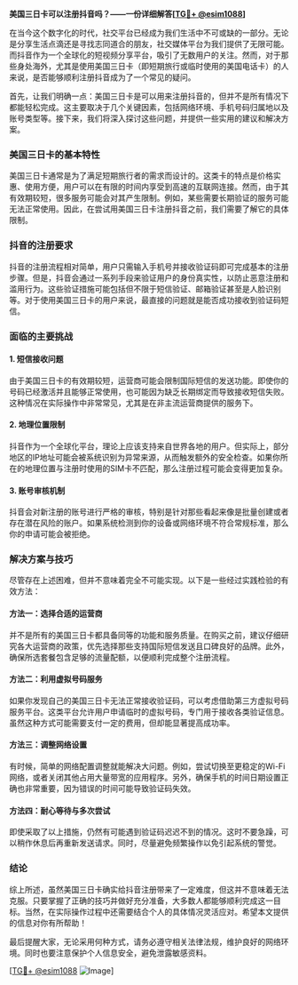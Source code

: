 **美国三日卡可以注册抖音吗？——一份详细解答[[TG💪+ @esim1088](https://t.me/s/esim1088)]**

在当今这个数字化的时代，社交平台已经成为我们生活中不可或缺的一部分。无论是分享生活点滴还是寻找志同道合的朋友，社交媒体平台为我们提供了无限可能。而抖音作为一个全球化的短视频分享平台，吸引了无数用户的关注。然而，对于那些身处海外，尤其是使用美国三日卡（即短期旅行或临时使用的美国电话卡）的人来说，是否能够顺利注册抖音成为了一个常见的疑问。

首先，让我们明确一点：美国三日卡是可以用来注册抖音的，但并不是所有情况下都能轻松完成。这主要取决于几个关键因素，包括网络环境、手机号码归属地以及账号类型等。接下来，我们将深入探讨这些问题，并提供一些实用的建议和解决方案。

### 美国三日卡的基本特性

美国三日卡通常是为了满足短期旅行者的需求而设计的。这类卡的特点是价格实惠、使用方便，用户可以在有限的时间内享受到高速的互联网连接。然而，由于其有效期较短，很多服务可能会对其产生限制。例如，某些需要长期验证的服务可能无法正常使用。因此，在尝试用美国三日卡注册抖音之前，我们需要了解它的具体限制。

### 抖音的注册要求

抖音的注册流程相对简单，用户只需输入手机号并接收验证码即可完成基本的注册步骤。但是，抖音会通过一系列手段来验证用户的身份真实性，以防止恶意注册和滥用行为。这些验证措施可能包括但不限于短信验证、邮箱验证甚至是人脸识别等。对于使用美国三日卡的用户来说，最直接的问题就是能否成功接收到验证码短信。

### 面临的主要挑战

#### 1. 短信接收问题
由于美国三日卡的有效期较短，运营商可能会限制国际短信的发送功能。即使你的号码已经激活并且能够正常使用，也可能因为缺乏长期绑定而导致接收短信失败。这种情况在实际操作中非常常见，尤其是在非主流运营商提供的服务下。

#### 2. 地理位置限制
抖音作为一个全球化平台，理论上应该支持来自世界各地的用户。但实际上，部分地区的IP地址可能会被系统识别为异常来源，从而触发额外的安全检查。如果你所在的地理位置与注册时使用的SIM卡不匹配，那么注册过程可能会变得更加复杂。

#### 3. 账号审核机制
抖音会对新注册的账号进行严格的审核，特别是针对那些看起来像是批量创建或者存在潜在风险的账户。如果系统检测到你的设备或网络环境不符合常规标准，那么你的申请可能会被拒绝。

### 解决方案与技巧

尽管存在上述困难，但并不意味着完全不可能实现。以下是一些经过实践检验的有效方法：

#### 方法一：选择合适的运营商
并不是所有的美国三日卡都具备同等的功能和服务质量。在购买之前，建议仔细研究各大运营商的政策，优先选择那些支持国际短信发送且口碑良好的品牌。此外，确保所选套餐包含足够的流量配额，以便顺利完成整个注册流程。

#### 方法二：利用虚拟号码服务
如果你发现自己的美国三日卡无法正常接收验证码，可以考虑借助第三方虚拟号码服务平台。这类平台允许用户申请临时的虚拟号码，专门用于接收各类验证信息。虽然这种方式可能需要支付一定的费用，但却能显著提高成功率。

#### 方法三：调整网络设置
有时候，简单的网络配置调整就能解决大问题。例如，尝试切换至更稳定的Wi-Fi网络，或者关闭其他占用大量带宽的应用程序。另外，确保手机的时间日期设置正确也非常重要，因为错误的时间可能导致验证码失效。

#### 方法四：耐心等待与多次尝试
即使采取了以上措施，仍然有可能遇到验证码迟迟不到的情况。这时不要急躁，可以稍作休息后再重新发送请求。同时，尽量避免频繁操作以免引起系统的警觉。

### 结论

综上所述，虽然美国三日卡确实给抖音注册带来了一定难度，但这并不意味着无法克服。只要掌握了正确的技巧并做好充分准备，大多数人都能够顺利完成这一目标。当然，在实际操作过程中还需要结合个人的具体情况灵活应对。希望本文提供的信息对你有所帮助！

最后提醒大家，无论采用何种方式，请务必遵守相关法律法规，维护良好的网络环境。同时也要注意保护个人信息安全，避免泄露敏感资料。

[[TG💪+ @esim1088](https://t.me/s/esim1088) ![Image](https://i.postimg.cc/4NQfJmqS/Snipaste-2025-05-13-00-14-12.png)]